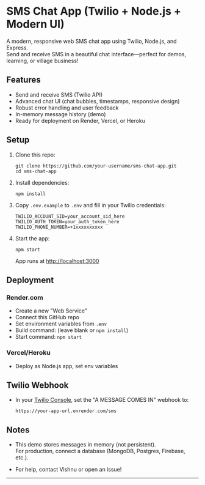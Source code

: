 # SMS Chat App (Twilio + Node.js + Modern UI)

A modern, responsive web SMS chat app using Twilio, Node.js, and Express.  
Send and receive SMS in a beautiful chat interface—perfect for demos, learning, or village business!

## Features

- Send and receive SMS (Twilio API)
- Advanced chat UI (chat bubbles, timestamps, responsive design)
- Robust error handling and user feedback
- In-memory message history (demo)
- Ready for deployment on Render, Vercel, or Heroku

## Setup

1. Clone this repo:
    ```
    git clone https://github.com/your-username/sms-chat-app.git
    cd sms-chat-app
    ```

2. Install dependencies:
    ```
    npm install
    ```

3. Copy `.env.example` to `.env` and fill in your Twilio credentials:
    ```
    TWILIO_ACCOUNT_SID=your_account_sid_here
    TWILIO_AUTH_TOKEN=your_auth_token_here
    TWILIO_PHONE_NUMBER=+1xxxxxxxxxx
    ```

4. Start the app:
    ```
    npm start
    ```
    App runs at [http://localhost:3000](http://localhost:3000)

## Deployment

### **Render.com**
- Create a new "Web Service"
- Connect this GitHub repo
- Set environment variables from `.env`
- Build command: (leave blank or `npm install`)
- Start command: `npm start`

### **Vercel/Heroku**
- Deploy as Node.js app, set env variables

## Twilio Webhook

- In your [Twilio Console](https://console.twilio.com/), set the "A MESSAGE COMES IN" webhook to:
    ```
    https://your-app-url.onrender.com/sms
    ```

## Notes

- This demo stores messages in memory (not persistent).  
  For production, connect a database (MongoDB, Postgres, Firebase, etc.).

- For help, contact Vishnu or open an issue!

---
